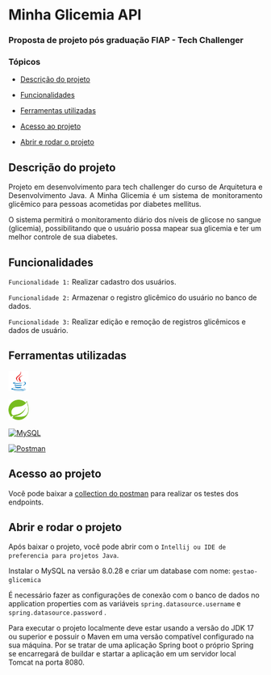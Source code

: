 # Minha Glicemia API

### Proposta de projeto pós graduação FIAP - Tech Challenger



### Tópicos

- [Descrição do projeto](#descrição-do-projeto)

- [Funcionalidades](#funcionalidades)

- [Ferramentas utilizadas](#ferramentas-utilizadas)

- [Acesso ao projeto](#acesso-ao-projeto)

- [Abrir e rodar o projeto](#abrir-e-rodar-o-projeto)


## Descrição do projeto

<p align="justify">
 Projeto em desenvolvimento para tech challenger do curso de Arquitetura e Desenvolvimento Java. A Minha Glicemia é um sistema de monitoramento glicêmico para pessoas acometidas por diabetes mellitus.

O sistema permitirá o monitoramento diário dos níveis de glicose no sangue (glicemia), possibilitando que o usuário possa mapear sua glicemia e ter um melhor controle de sua diabetes.


## Funcionalidades

`Funcionalidade 1:` Realizar cadastro dos usuários.

`Funcionalidade 2:` Armazenar o registro glicêmico do usuário no banco de dados.

`Funcionalidade 3:` Realizar edição e remoção de registros glicêmicos e dados de usuário.



###

## Ferramentas utilizadas

<a href="https://www.java.com" target="_blank"> <img src="https://raw.githubusercontent.com/devicons/devicon/master/icons/java/java-original.svg" alt="Java" width="40" height="40"/> </a> 

<a href="https://spring.io/" target="_blank"> <img src="https://raw.githubusercontent.com/devicons/devicon/master/icons/spring/spring-original.svg" alt="Spring" width="40" height="40"/> </a>

<a href="https://www.mysql.com/" target="_blank"> <img src="https://cdn.jsdelivr.net/gh/devicons/devicon@latest/icons/mysql/mysql-original.svg" alt="MySQL" width="40" /> </a>

<a href="https://www.postman.com/" target="_blank"> <img src="https://cdn.jsdelivr.net/gh/devicons/devicon@latest/icons/postman/postman-original.svg" alt="Postman" width="40" /> </a>

###

## Acesso ao projeto


Você pode baixar a [collection do postman](https://1drv.ms/u/c/37d44d6364f7bf8c/ES3_468DyuJEkVrgQVEII_gB2BYIA-IZW92LcBGR21GrbQ?e=5fggbk) para realizar os testes dos endpoints.

## Abrir e rodar o projeto

Após baixar o projeto, você pode abrir com o `Intellij ou IDE de preferencia para projetos Java`.

Instalar o MySQL na versão 8.0.28 e criar um database com nome: `gestao-glicemica`

É necessário fazer as configurações de conexão com o banco de dados no application properties com as variáveis `spring.datasource.username` e `spring.datasource.password` .

Para executar o projeto localmente deve estar usando a versão do JDK 17 ou superior e possuir o Maven em uma versão compatível configurado na sua máquina. Por se tratar de uma aplicação Spring boot o próprio Spring se encarregará de buildar e startar a aplicação em um servidor local Tomcat na porta 8080.





